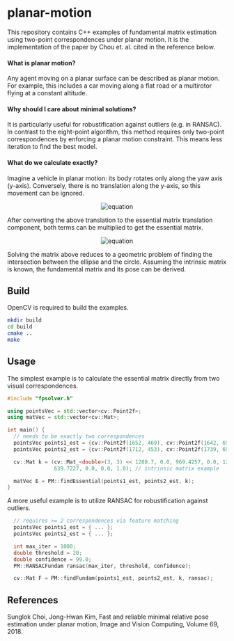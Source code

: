 # planar-motion
This repository contains C++ examples of fundamental matrix estimation using two-point correspondences under planar motion. It is the implementation of the paper by Chou et. al. cited in the reference below.

#### What is planar motion?

Any agent moving on a planar surface can be described as planar motion. For example, this includes a car moving along a flat road or a multirotor flying at a constant altitude.

#### Why should I care about minimal solutions?

It is particularly useful for robustification against outliers (e.g. in RANSAC). In contrast to the eight-point algorithm, this method requires only two-point correspondences by enforcing a planar motion constraint. This means less iteration to find the best model. 

#### What do we calculate exactly?

Imagine a vehicle in planar motion: its body rotates only along the yaw axis (y-axis). Conversely, there is no translation along the y-axis, so this movement can be ignored.

<p align="center">
  <img src="https://latex.codecogs.com/svg.image?$%5Cmathbf%7BR%7D%5E%7B%5Cprime%7D=%5Cleft%5B%5Cbegin%7Barray%7D%7Bccc%7D%5Ccos%5Ctheta&0&%5Csin%5Ctheta%5C%5C0&1&0%5C%5C-%5Csin%5Ctheta&0&%5Ccos%5Ctheta%5Cend%7Barray%7D%5Cright%5D%5Cquad$and$%5Cquad%5Cmathbf%7Bt%7D%5E%7B%5Cprime%7D=%5Crho%5Cleft%5B%5Cbegin%7Barray%7D%7Bc%7D%5Csin%5Cphi%5C%5C0%5C%5C%5Ccos%5Cphi%5Cend%7Barray%7D%5Cright%5D$" alt="equation">
</p>

After converting the above translation to the essential matrix translation component, both terms can be multiplied to get the essential matrix.

<p align="center">
  <img src="https://latex.codecogs.com/svg.image?$%5Cmathrm%7BE%7D=%5Crho%5Cleft%5B%5Cbegin%7Barray%7D%7Bccc%7D0&%5Ccos(%5Ctheta-%5Cphi)&0%5C%5C-%5Ccos%5Cphi&0&%5Csin%5Cphi%5C%5C0&%5Csin(%5Ctheta-%5Cphi)&0%5Cend%7Barray%7D%5Cright%5D$" alt="equation">
</p>

Solving the matrix above reduces to a geometric problem of finding the intersection between the ellipse and the circle. Assuming the intrinsic matrix is known, the fundamental matrix and its pose can be derived.

## Build

OpenCV is required to build the examples.

```bash
mkdir build
cd build
cmake ..
make
```

## Usage

The simplest example is to calculate the essential matrix directly from two visual correspondences. 

```cpp
#include "fpsolver.h"

using pointsVec = std::vector<cv::Point2f>;
using matVec = std::vector<cv::Mat>;

int main() {
  // needs to be exactly two correspondences
  pointsVec points1_est = {cv::Point2f(1652, 469), cv::Point2f(1642, 656)};
  pointsVec points2_est = {cv::Point2f(1712, 453), cv::Point2f(1739, 696)};

  cv::Mat k = (cv::Mat_<double>(3, 3) << 1280.7, 0.0, 969.4257, 0.0, 1281.2,
               639.7227, 0.0, 0.0, 1.0); // intrinsic matrix example

  matVec E = PM::findEssential(points1_est, points2_est, k);
}

```

A more useful example is to utilize RANSAC for robustification against outliers.

```cpp
  // requires >= 2 correspondences via feature matching
  pointsVec points1_est = { ... };
  pointsVec points2_est = { ... };

  int max_iter = 1000;
  double threshold = 20;
  double confidence = 99.0;
  PM::RANSACFundam ransac(max_iter, threshold, confidence);

  cv::Mat F = PM::findFundam(points1_est, points2_est, k, ransac);
```


## References

Sunglok Choi, Jong-Hwan Kim,
Fast and reliable minimal relative pose estimation under planar motion,
Image and Vision Computing,
Volume 69,
2018.
